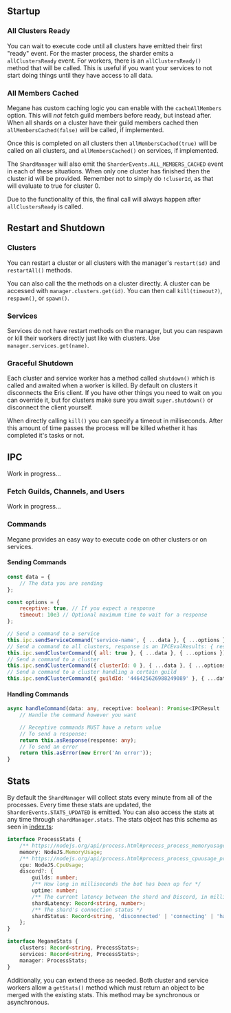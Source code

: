 ## Startup

### All Clusters Ready

You can wait to execute code until all clusters have emitted their first "ready" event. For the master process, the sharder emits a `allClustersReady` event. For workers, there is an `allClustersReady()` method that will be called. This is useful if you want your services to not start doing things until they have access to all data.

### All Members Cached

Megane has custom caching logic you can enable with the `cacheAllMembers` option. This will *not* fetch guild members before ready, but instead after. When all shards on a cluster have their guild members cached then `allMembersCached(false)` will be called, if implemented.

Once this is completed on all clusters then `allMembersCached(true)` will be called on all clusters, and `allMembersCached()` on services, if implemented.

The `ShardManager` will also emit the `SharderEvents.ALL_MEMBERS_CACHED` event in each of these situations. When only one cluster has finished then the cluster id will be provided. Remember not to simply do `!cluserId`, as that will evaluate to true for cluster 0.

Due to the functionality of this, the final call will always happen after `allClustersReady` is called.

## Restart and Shutdown

### Clusters

You can restart a cluster or all clusters with the manager's `restart(id)` and `restartAll()` methods.

You can also call the the methods on a cluster directly. A cluster can be accessed with `manager.clusters.get(id)`. You can then call `kill(timeout?)`, `respawn()`, or `spawn()`.

### Services

Services do not have restart methods on the manager, but you can respawn or kill their workers directly just like with clusters. Use `manager.services.get(name)`.

### Graceful Shutdown

Each cluster and service worker has a method called `shutdown()` which is called and awaited when a worker is killed. By default on clusters it disconnects the Eris client. If you have other things you need to wait on you can override it, but for clusters make sure you await `super.shutdown()` or disconnect the client yourself.

When directly calling `kill()` you can specify a timeout in milliseconds. After this amount of time passes the process will be killed whether it has completed it's tasks or not.

## IPC

Work in progress...

### Fetch Guilds, Channels, and Users

Work in progress...

### Commands

Megane provides an easy way to execute code on other clusters or on services.

#### Sending Commands

```js
const data = {
	// The data you are sending
};

const options = {
	receptive: true, // If you expect a response
	timeout: 10e3 // Optional maximum time to wait for a response
};

// Send a command to a service
this.ipc.sendServiceCommand('service-name', { ...data }, { ...options });
// Send a command to all clusters, response is an IPCEvalResults: { results: [], errors: [] }
this.ipc.sendClusterCommand({ all: true }, { ...data }, { ...options });
// Send a command to a cluster
this.ipc.sendClusterCommand({ clusterId: 0 }, { ...data }, { ...options });
// Send a command to a cluster handling a certain guild
this.ipc.sendClusterCommand({ guildId: '446425626988249089' }, { ...data }, { ...options });
```

#### Handling Commands

```ts
async handleCommand(data: any, receptive: boolean): Promise<IPCResult | void> {
	// Handle the command however you want

	// Receptive commands MUST have a return value
	// To send a response:
	return this.asResponse(response: any);
	// To send an error
	return this.asError(new Error('An error'));
}
```

## Stats

By default the `ShardManager` will collect stats every minute from all of the processes. Every time these stats are updated, the `SharderEvents.STATS_UPDATED` is emitted. You can also access the stats at any time through `shardManager.stats`. The stats object has this schema as seen in [index.ts](./src/index.ts):

```ts
interface ProcessStats {
	/** https://nodejs.org/api/process.html#process_process_memoryusage */
	memory: NodeJS.MemoryUsage;
	/** https://nodejs.org/api/process.html#process_process_cpuusage_previousvalue */
	cpu: NodeJS.CpuUsage;
	discord?: {
		guilds: number;
		/** How long in milliseconds the bot has been up for */
		uptime: number;
		/** The current latency between the shard and Discord, in milliseconds */
		shardLatency: Record<string, number>;
		/** The shard's connection status */
		shardStatus: Record<string, 'disconnected' | 'connecting' | 'handshaking' | 'ready' | 'resuming'>;
	};
}

interface MeganeStats {
	clusters: Record<string, ProcessStats>;
	services: Record<string, ProcessStats>;
	manager: ProcessStats;
}
```

Additionally, you can extend these as needed. Both cluster and service workers allow a `getStats()` method which must return an object to be merged with the existing stats. This method may be synchronous or asynchronous.
